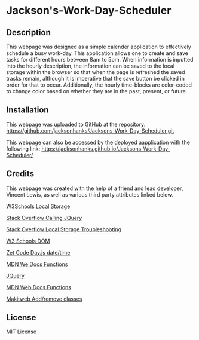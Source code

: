 # Jackson's-Work-Day-Scheduler

## Description 
This webpage was designed as a simple calender application to effectively schedule a busy work-day.  This application allows one to create and save tasks for different hours between 8am to 5pm.  When information is inputted into the hourly description, the information can be saved to the local storage within the browser so that when the page is refreshed the saved trasks remain, although it is imperative that the save button be clicked in order for that to occur.  Additionally, the hourly time-blocks are color-coded to change color based on whether they are in the past, present, or future.  



## Installation
This webpage was uploaded to GitHub at the repository: https://github.com/jacksonhanks/Jacksons-Work-Day-Scheduler.git

This webpage can also be accessed by the deployed aapplication with the following link: https://jacksonhanks.github.io/Jacksons-Work-Day-Scheduler/

## Credits
This webpage was created with the help of a friend and lead developer, Vincent Lewis, as well as various third party attributes linked below.

[W3Schools Local Storage](https://www.w3schools.com/jsref/prop_win_localstorage.asp)

[Stack Overflow Calling JQuery](https://stackoverflow.com/questions/1345722/calling-jquery-function-from-javascript)

[Stack Overflow Local Storage Troubleshooting](https://stackoverflow.com/questions/73257880/why-is-my-data-being-stored-in-local-storage-but-is-not-displaying-on-the-page)

[W3 Schools DOM](https://www.w3schools.com/js/js_htmldom.asp)

[Zet Code Day.js date/time](https://zetcode.com/javascript/dayjs/)

[MDN We Docs Functions](https://developer.mozilla.org/en-US/docs/Web/JavaScript/Guide/Functions)

[JQuery](https://learn.jquery.com/using-jquery-core/document-ready/)

[MDN Web Docs Functions](https://developer.mozilla.org/en-US/docs/Web/JavaScript/Guide/Functions)

[Makitweb Add/remove classes](https://makitweb.com/addclass-and-removeclass-methods-in-jquery/)

## License
MIT License 
